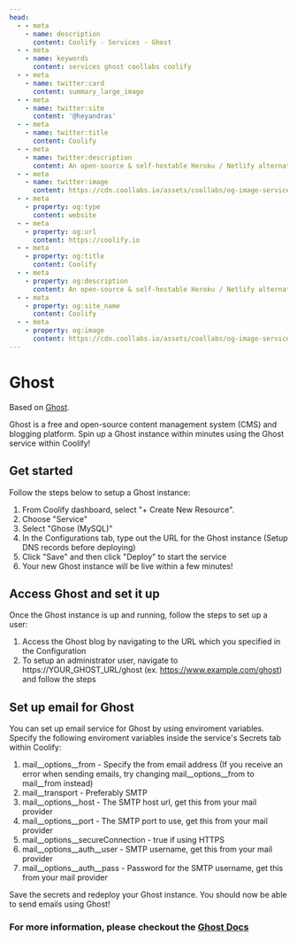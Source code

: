 ```yaml
---
head:
  - - meta
    - name: description
      content: Coolify - Services - Ghost
  - - meta
    - name: keywords
      content: services ghost coollabs coolify 
  - - meta
    - name: twitter:card
      content: summary_large_image
  - - meta
    - name: twitter:site
      content: '@heyandras'
  - - meta
    - name: twitter:title
      content: Coolify
  - - meta
    - name: twitter:description
      content: An open-source & self-hostable Heroku / Netlify alternative.
  - - meta
    - name: twitter:image
      content: https://cdn.coollabs.io/assets/coollabs/og-image-services.png
  - - meta
    - property: og:type
      content: website
  - - meta
    - property: og:url
      content: https://coolify.io
  - - meta
    - property: og:title
      content: Coolify
  - - meta
    - property: og:description
      content: An open-source & self-hostable Heroku / Netlify alternative.
  - - meta
    - property: og:site_name
      content: Coolify
  - - meta
    - property: og:image
      content: https://cdn.coollabs.io/assets/coollabs/og-image-services.png
---
```

# Ghost
Based on [Ghost](https://github.com/TryGhost/Ghost).

Ghost is a free and open-source content management system (CMS) and blogging platform. Spin up a Ghost instance within minutes using the Ghost service within Coolify!

## Get started

Follow the steps below to setup a Ghost instance:

1. From Coolify dashboard, select "+ Create New Resource".
2. Choose "Service"
3. Select "Ghose (MySQL)" 
4. In the Configurations tab, type out the URL for the Ghost instance (Setup DNS records before deploying)
5. Click "Save" and then click "Deploy" to start the service
6. Your new Ghost instance will be live within a few minutes!

## Access Ghost and set it up

Once the Ghost instance is up and running, follow the steps to set up a user:

1. Access the Ghost blog by navigating to the URL which you specified in the Configuration
2. To setup an administrator user, navigate to https://YOUR_GHOST_URL/ghost (ex. https://www.example.com/ghost) and follow the steps

## Set up email for Ghost

You can set up email service for Ghost by using enviroment variables. Specify the following enviroment variables inside the service's Secrets tab within Coolify:

1. mail__options__from - Specify the from email address (If you receive an error when sending emails, try changing mail__options__from to mail__from instead)
2. mail__transport - Preferably SMTP 
3. mail__options__host - The SMTP host url, get this from your mail provider
4. mail__options__port - The SMTP port to use, get this from your mail provider
5. mail__options__secureConnection - true if using HTTPS
6. mail__options__auth__user - SMTP username, get this from your mail provider
7. mail__options__auth__pass - Password for the SMTP username, get this from your mail provider

Save the secrets and redeploy your Ghost instance. You should now be able to send emails using Ghost!

### For more information, please checkout the [Ghost Docs](https://ghost.org/docs/)
